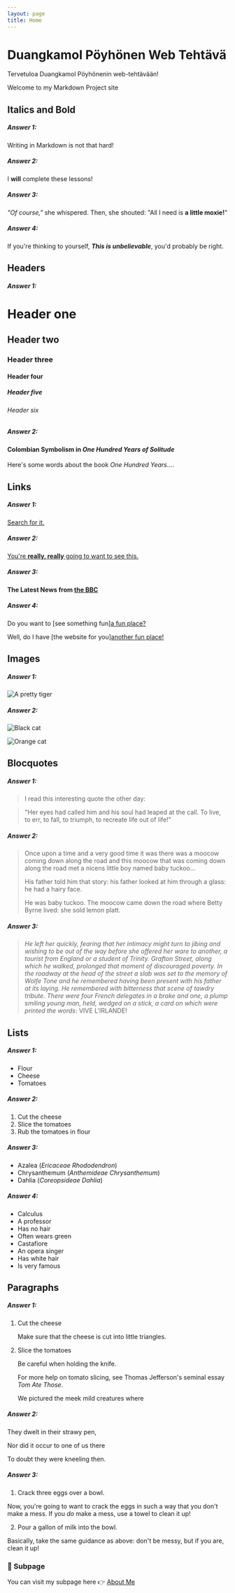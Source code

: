 ```yaml
---
layout: page
title: Home
---
```

# Duangkamol Pöyhönen Web Tehtävä
Tervetuloa Duangkamol Pöyhönenin web-tehtävään!

Welcome to my Markdown Project site

## **Italics and Bold**

##### **Answer 1**: 
Writing in Markdown is not that hard!

##### **Answer 2**:
I **will** complete these lessons!

##### **Answer 3**: 
_"Of course,"_ she whispered. Then, she shouted: "All I need is **a little moxie!**"

##### **Answer 4**:
If you're thinking to yourself, **_This is unbelievable_**, you'd probably be right.

## **Headers**

##### **Answer 1:**

# Header one
## Header two
### Header three
#### Header four
##### Header five
###### Header six

##### **Answer 2:**
#### Colombian Symbolism in _One Hundred Years of Solitude_

Here's some words about the book _One Hundred Years..._.

## **Links**

##### **Answer 1:**
[Search for it.](WWW.google.com)

##### **Answer 2:**
[You're **really, really** going to want to see this.](www.dailykitten.com)

##### **Answer 3:**
#### The Latest News from [the BBC](www.bbc.com/news)

##### **Answer 4:**
Do you want to [see something fun][a fun place?](www.zombo.com)

Well, do I have [the website for you][another fun place!](www.stumbleupon.com)

## **Images**

##### **Answer 1:**
![A pretty tiger](https://upload.wikimedia.org/wikipedia/commons/5/56/Tiger.50.jpg)

##### **Answer 2:**
![Black cat][Black]

![Orange cat][Orange]

[Black]: https://upload.wikimedia.org/wikipedia/commons/a/a3/81_INF_DIV_SSI.jpg
[Orange]: http://icons.iconarchive.com/icons/google/noto-emoji-animals-nature/256/22221-cat-icon.png

## **Blocquotes**

##### **Answer 1:**
>I read this interesting quote the other day:

>"Her eyes had called him and his soul had leaped at the call. To live, to err, to fall, to triumph, to recreate life out of life!"

##### **Answer 2:**
>Once upon a time and a very good time it was there was a moocow coming down along the road and this moocow that was coming down along the road met a nicens little boy named baby tuckoo...
>
>His father told him that story: his father looked at him through a glass: he had a hairy face.
>
>He was baby tuckoo. The moocow came down the road where Betty Byrne lived: she sold lemon platt.

##### **Answer 3:**
>_He left her quickly, fearing that her intimacy might turn to jibing and wishing to be out of the way before she offered her ware to another, a tourist from England or a student of Trinity. Grafton Street, along which he walked, prolonged that moment of discouraged poverty. In the roadway at the head of the street a slab was set to the memory of Wolfe Tone and he remembered having been present with his father at its laying. He remembered with bitterness that scene of tawdry tribute. There were four French delegates in a brake and one, a plump smiling young man, held, wedged on a stick, a card on which were printed the words:_ VIVE L'IRLANDE!

## **Lists**

##### **Answer 1:**
* Flour
* Cheese
* Tomatoes

##### **Answer 2:**
1. Cut the cheese
2. Slice the tomatoes
3. Rub the tomatoes in flour

##### **Answer 3:**
* Azalea (_Ericaceae Rhododendron_)
* Chrysanthemum (_Anthemideae Chrysanthemum_)
* Dahlia (_Coreopsideae Dahlia_)

##### **Answer 4:**
* Calculus 
 * A professor
 * Has no hair
 * Often wears green
* Castafiore
 * An opera singer
 * Has white hair
 * Is very famous

## **Paragraphs**

##### **Answer 1:**
1. Cut the cheese

    Make sure that the cheese is cut into little triangles.

2. Slice the tomatoes
  
    Be careful when holding the knife.
  
    For more help on tomato slicing, see Thomas Jefferson's seminal essay _Tom Ate Those_.

    We pictured the meek mild creatures where

##### **Answer 2:**
They dwelt in their strawy pen,


Nor did it occur to one of us there


To doubt they were kneeling then.

##### **Answer 3:**
1. Crack three eggs over a bowl.

 Now, you're going to want to crack the eggs in such a way that you don't make a mess.
 If you _do_ make a mess, use a towel to clean it up!

2. Pour a gallon of milk into the bowl.

 Basically, take the same guidance as above: don't be messy, but if you are, clean it up!


### 📄 Subpage

You can visit my subpage here 👉 [About Me](aboutme.md)



